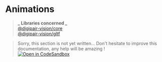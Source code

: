 # Animations

> **_ Libraries concerned _**  
> [@digipair-vision/core](https://www.npmjs.com/package/@digipair-vision/core)  
> [@digipair-vision/gltf](https://www.npmjs.com/package/@digipair-vision/mesh)

> Sorry, this section is not yet written... Don't hesitate to improve this documentation, any help will be amazing !  
> [![Open in CodeSandbox](https://codesandbox.io/static/img/play-codesandbox.svg)](https://githubbox.com/pinser-metaverse/pinser-metaverse/blob/master/docs/animations.md)
